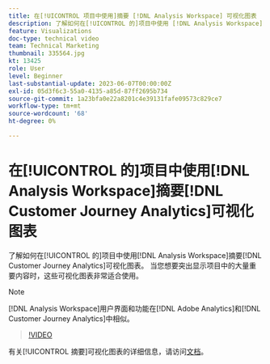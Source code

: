 ```yaml
---
title: 在[!UICONTROL 项目中使用]摘要 [!DNL Analysis Workspace] 可视化图表
description: 了解如何在[!UICONTROL 的]项目中使用 [!DNL Analysis Workspace] 摘要 [!DNL Customer Journey Analytics]可视化图表。
feature: Visualizations
doc-type: technical video
team: Technical Marketing
thumbnail: 335564.jpg
kt: 13425
role: User
level: Beginner
last-substantial-update: 2023-06-07T00:00:00Z
exl-id: 05d3f6c3-55a0-4135-a85d-87ff2695b734
source-git-commit: 1a23bfa0e22a8201c4e39131fafe09573c829ce7
workflow-type: tm+mt
source-wordcount: '68'
ht-degree: 0%

---
```


# 在[!UICONTROL 的]项目中使用[!DNL Analysis Workspace]摘要[!DNL Customer Journey Analytics]可视化图表

了解如何在[!UICONTROL 的]项目中使用[!DNL Analysis Workspace]摘要[!DNL Customer Journey Analytics]可视化图表。 当您想要突出显示项目中的大量重要内容时，这些可视化图表非常适合使用。

>[!NOTE]
>
>[!DNL Analysis Workspace]用户界面和功能在[!DNL Adobe Analytics]和[!DNL Customer Journey Analytics]中相似。

>[!VIDEO](https://video.tv.adobe.com/v/3416886/?quality=12&learn=on&captions=chi_hans)

有关[!UICONTROL 摘要]可视化图表的详细信息，请访问[文档](https://experienceleague.adobe.com/docs/analytics-platform/using/cja-workspace/visualizations/summary-number-change.html?lang=zh-Hans)。
